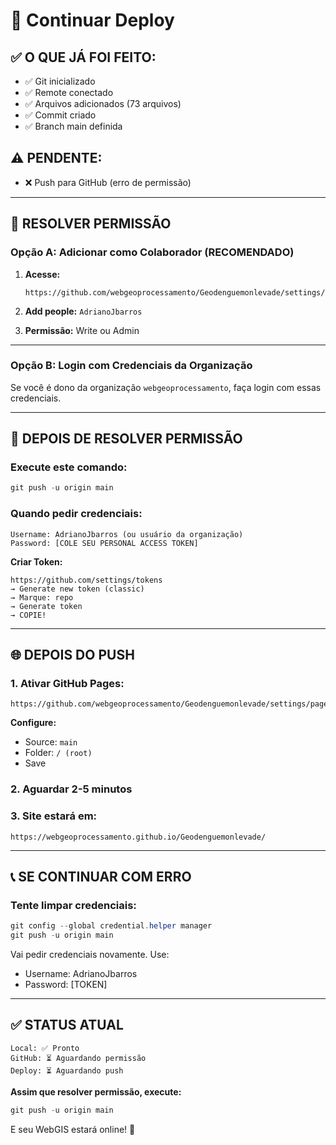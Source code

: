 # 🚀 Continuar Deploy

## ✅ O QUE JÁ FOI FEITO:
- ✅ Git inicializado
- ✅ Remote conectado
- ✅ Arquivos adicionados (73 arquivos)
- ✅ Commit criado
- ✅ Branch main definida

## ⚠️ PENDENTE:
- ❌ Push para GitHub (erro de permissão)

---

## 🔐 RESOLVER PERMISSÃO

### Opção A: Adicionar como Colaborador (RECOMENDADO)

1. **Acesse:**
   ```
   https://github.com/webgeoprocessamento/Geodenguemonlevade/settings/access
   ```

2. **Add people:** `AdrianoJbarros`

3. **Permissão:** Write ou Admin

---

### Opção B: Login com Credenciais da Organização

Se você é dono da organização `webgeoprocessamento`, faça login com essas credenciais.

---

## 🚀 DEPOIS DE RESOLVER PERMISSÃO

### Execute este comando:

```powershell
git push -u origin main
```

### Quando pedir credenciais:

```
Username: AdrianoJbarros (ou usuário da organização)
Password: [COLE SEU PERSONAL ACCESS TOKEN]
```

**Criar Token:**
```
https://github.com/settings/tokens
→ Generate new token (classic)
→ Marque: repo
→ Generate token
→ COPIE!
```

---

## 🌐 DEPOIS DO PUSH

### 1. Ativar GitHub Pages:

```
https://github.com/webgeoprocessamento/Geodenguemonlevade/settings/pages
```

**Configure:**
- Source: `main`
- Folder: `/ (root)`
- Save

### 2. Aguardar 2-5 minutos

### 3. Site estará em:

```
https://webgeoprocessamento.github.io/Geodenguemonlevade/
```

---

## 📞 SE CONTINUAR COM ERRO

### Tente limpar credenciais:

```powershell
git config --global credential.helper manager
git push -u origin main
```

Vai pedir credenciais novamente. Use:
- Username: AdrianoJbarros
- Password: [TOKEN]

---

## ✅ STATUS ATUAL

```
Local: ✅ Pronto
GitHub: ⏳ Aguardando permissão
Deploy: ⏳ Aguardando push
```

**Assim que resolver permissão, execute:**
```powershell
git push -u origin main
```

E seu WebGIS estará online! 🎉



